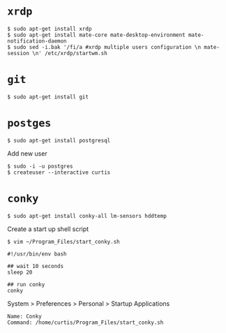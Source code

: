 # `xrdp`
```
$ sudo apt-get install xrdp
$ sudo apt-get install mate-core mate-desktop-environment mate-notification-daemon
$ sudo sed -i.bak '/fi/a #xrdp multiple users configuration \n mate-session \n' /etc/xrdp/startwm.sh
```

# `git`
```
$ sudo apt-get install git
```

# `postges`
```
$ sudo apt-get install postgresql
```

Add new user
```
$ sudo -i -u postgres
$ createuser --interactive curtis
```

# `conky`
```
$ sudo apt-get install conky-all lm-sensors hddtemp
```

Create a start up shell script
```
$ vim ~/Program_Files/start_conky.sh
```

```
#!/usr/bin/env bash

## wait 10 seconds
sleep 20

## run conky
conky
```

System > Preferences > Personal > Startup Applications
```
Name: Conky
Command: /home/curtis/Program_Files/start_conky.sh
```
